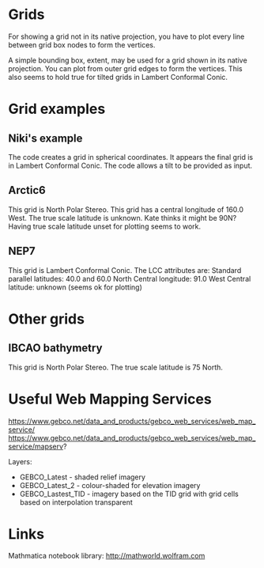 # Grids

For showing a grid not in its native projection, you have to
plot every line between grid box nodes to form the vertices.

A simple bounding box, extent, may be used for a grid shown
in its native projection.  You can plot from outer grid edges
to form the vertices.  This also seems to hold true for tilted
grids in Lambert Conformal Conic.

# Grid examples

## Niki's example

The code creates a grid in spherical coordinates.  It appears the final
grid is in Lambert Conformal Conic.  The code allows a tilt to be provided
as input.

## Arctic6

This grid is North Polar Stereo.
This grid has a central longitude of 160.0 West.
The true scale latitude is unknown.  Kate thinks it might be 90N?
Having true scale latitude unset for plotting seems to work.

## NEP7

This grid is Lambert Conformal Conic.
The LCC attributes are:
    Standard parallel latitudes: 40.0 and 60.0 North
    Central longitude: 91.0 West
    Central latitude: unknown (seems ok for plotting)

# Other grids

## IBCAO bathymetry

This grid is North Polar Stereo.
The true scale latitude is 75 North.

# Useful Web Mapping Services

https://www.gebco.net/data_and_products/gebco_web_services/web_map_service/
https://www.gebco.net/data_and_products/gebco_web_services/web_map_service/mapserv?

Layers:
 * GEBCO_Latest - shaded relief imagery
 * GEBCO_Latest_2 - colour-shaded for elevation imagery
 * GEBCO_Lastest_TID - imagery based on the TID grid with grid cells based on interpolation transparent

# Links

Mathmatica notebook library: 
  http://mathworld.wolfram.com


